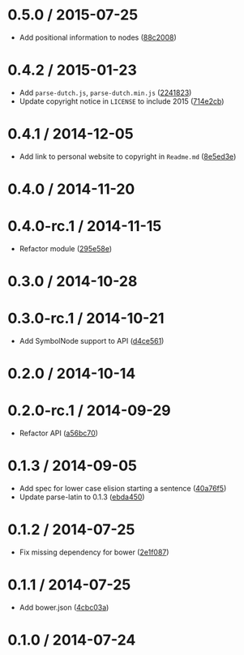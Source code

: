 <!--mdast setext-->

<!--lint disable no-multiple-toplevel-headings-->

<!--lint disable maximum-line-length-->

0.5.0 / 2015-07-25
==================

*   Add positional information to nodes ([88c2008](https://github.com/wooorm/parse-dutch/commit/88c2008))

0.4.2 / 2015-01-23
==================

*   Add `parse-dutch.js`, `parse-dutch.min.js` ([2241823](https://github.com/wooorm/parse-dutch/commit/2241823))
*   Update copyright notice in `LICENSE` to include 2015 ([714e2cb](https://github.com/wooorm/parse-dutch/commit/714e2cb))

0.4.1 / 2014-12-05
==================

*   Add link to personal website to copyright in `Readme.md` ([8e5ed3e](https://github.com/wooorm/parse-dutch/commit/8e5ed3e))

0.4.0 / 2014-11-20
==================

0.4.0-rc.1 / 2014-11-15
=======================

*   Refactor module ([295e58e](https://github.com/wooorm/parse-dutch/commit/295e58e))

0.3.0 / 2014-10-28
==================

0.3.0-rc.1 / 2014-10-21
=======================

*   Add SymbolNode support to API ([d4ce561](https://github.com/wooorm/parse-dutch/commit/d4ce561))

0.2.0 / 2014-10-14
==================

0.2.0-rc.1 / 2014-09-29
=======================

*   Refactor API ([a56bc70](https://github.com/wooorm/parse-dutch/commit/a56bc70))

0.1.3 / 2014-09-05
==================

*   Add spec for lower case elision starting a sentence ([40a76f5](https://github.com/wooorm/parse-dutch/commit/40a76f5))
*   Update parse-latin to 0.1.3 ([ebda450](https://github.com/wooorm/parse-dutch/commit/ebda450))

0.1.2 / 2014-07-25
==================

*   Fix missing dependency for bower ([2e1f087](https://github.com/wooorm/parse-dutch/commit/2e1f087))

0.1.1 / 2014-07-25
==================

*   Add bower.json ([4cbc03a](https://github.com/wooorm/parse-dutch/commit/4cbc03a))

0.1.0 / 2014-07-24
==================
